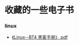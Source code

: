 # 收藏的一些电子书

### linux
* [《Linux--BT4 黑客手册》.pdf](https://github.com/meacial/e-book/blob/master/linux/%E3%80%8ALinux--BT4%20%E9%BB%91%E5%AE%A2%E6%89%8B%E5%86%8C%E3%80%8B.pdf)